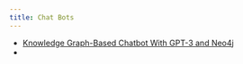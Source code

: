 ```yaml
---
title: Chat Bots
---
```


- [Knowledge Graph-Based Chatbot With GPT-3 and Neo4j](https://medium.com/neo4j/knowledge-graph-based-chatbot-with-gpt-3-and-neo4j-c4ebbd325ed)
- 